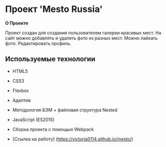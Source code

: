 # Проект 'Mesto Russia'

**О Проекте**

Проект создан для создания пользователем галереи красивых мест.
На сайт можно добавлять и удалять фото из разных мест. Можно лайкать фото. Редактировать профиль.

## Используемые технологии

* HTML5
* CSS3
* Flexbox
* Адаптив 
* Методология БЭМ + файловая структура Nested
* JavaScript (ES2015)
* Сборка проекта с помощью Webpack 

* [Ссылка на работу] (https://victoria0114.github.io/mesto/)

